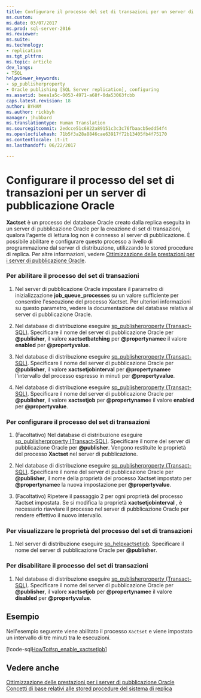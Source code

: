 ```yaml
---
title: Configurare il processo del set di transazioni per un server di pubblicazione Oracle | Microsoft Docs
ms.custom: 
ms.date: 03/07/2017
ms.prod: sql-server-2016
ms.reviewer: 
ms.suite: 
ms.technology:
- replication
ms.tgt_pltfrm: 
ms.topic: article
dev_langs:
- TSQL
helpviewer_keywords:
- sp_publisherproperty
- Oracle publishing [SQL Server replication], configuring
ms.assetid: beea1a5c-0053-4971-a68f-0da53063fcbb
caps.latest.revision: 18
author: BYHAM
ms.author: rickbyh
manager: jhubbard
ms.translationtype: Human Translation
ms.sourcegitcommit: 2edcce51c6822a89151c3c3c76fbaacb5edd54f4
ms.openlocfilehash: 71b5f3a28a8846cae63917f72b13405fb4f75170
ms.contentlocale: it-it
ms.lasthandoff: 06/22/2017

---
```

# <a name="configure-the-transaction-set-job-for-an-oracle-publisher"></a>Configurare il processo del set di transazioni per un server di pubblicazione Oracle
  **Xactset** è un processo del database Oracle creato dalla replica eseguita in un server di pubblicazione Oracle per la creazione di set di transazioni, qualora l'agente di lettura log non è connesso al server di pubblicazione. È possibile abilitare e configurare questo processo a livello di programmazione dal server di distribuzione, utilizzando le stored procedure di replica. Per altre informazioni, vedere [Ottimizzazione delle prestazioni per i server di pubblicazione Oracle](../../../relational-databases/replication/non-sql/performance-tuning-for-oracle-publishers.md).  
  
### <a name="to-enable-the-transaction-set-job"></a>Per abilitare il processo del set di transazioni  
  
1.  Nel server di pubblicazione Oracle impostare il parametro di inizializzazione **job_queue_processes** su un valore sufficiente per consentire l'esecuzione del processo Xactset. Per ulteriori informazioni su questo parametro, vedere la documentazione del database relativa al server di pubblicazione Oracle.  
  
2.  Nel database di distribuzione eseguire [sp_publisherproperty &#40;Transact-SQL&#41;](../../../relational-databases/system-stored-procedures/sp-publisherproperty-transact-sql.md). Specificare il nome del server di pubblicazione Oracle per **@publisher**, il valore **xactsetbatching** per **@propertyname**e il valore **enabled** per **@propertyvalue**.  
  
3.  Nel database di distribuzione eseguire [sp_publisherproperty &#40;Transact-SQL&#41;](../../../relational-databases/system-stored-procedures/sp-publisherproperty-transact-sql.md). Specificare il nome del server di pubblicazione Oracle per **@publisher**, il valore **xactsetjobinterval** per **@propertyname**e l'intervallo del processo espresso in minuti per **@propertyvalue**.  
  
4.  Nel database di distribuzione eseguire [sp_publisherproperty &#40;Transact-SQL&#41;](../../../relational-databases/system-stored-procedures/sp-publisherproperty-transact-sql.md). Specificare il nome del server di pubblicazione Oracle per **@publisher**, il valore **xactsetjob** per **@propertyname**e il valore **enabled** per **@propertyvalue**.  
  
### <a name="to-configure-the-transaction-set-job"></a>Per configurare il processo del set di transazioni  
  
1.  (Facoltativo) Nel database di distribuzione eseguire [sp_publisherproperty &#40;Transact-SQL&#41;](../../../relational-databases/system-stored-procedures/sp-publisherproperty-transact-sql.md). Specificare il nome del server di pubblicazione Oracle per **@publisher**. Vengono restituite le proprietà del processo **Xactset** nel server di pubblicazione.  
  
2.  Nel database di distribuzione eseguire [sp_publisherproperty &#40;Transact-SQL&#41;](../../../relational-databases/system-stored-procedures/sp-publisherproperty-transact-sql.md). Specificare il nome del server di pubblicazione Oracle per **@publisher**, il nome della proprietà del processo Xactset impostato per **@propertyname**e la nuova impostazione per **@propertyvalue**.  
  
3.  (Facoltativo) Ripetere il passaggio 2 per ogni proprietà del processo Xactset impostata. Se si modifica la proprietà **xactsetjobinterval** , è necessario riavviare il processo nel server di pubblicazione Oracle per rendere effettivo il nuovo intervallo.  
  
### <a name="to-view-properties-of-the-transaction-set-job"></a>Per visualizzare le proprietà del processo del set di transazioni  
  
1.  Nel server di distribuzione eseguire [sp_helpxactsetjob](../../../relational-databases/system-stored-procedures/sp-helpxactsetjob-transact-sql.md). Specificare il nome del server di pubblicazione Oracle per **@publisher**.  
  
### <a name="to-disable-the-transaction-set-job"></a>Per disabilitare il processo del set di transazioni  
  
1.  Nel database di distribuzione eseguire [sp_publisherproperty &#40;Transact-SQL&#41;](../../../relational-databases/system-stored-procedures/sp-publisherproperty-transact-sql.md). Specificare il nome del server di pubblicazione Oracle per **@publisher**, il valore **xactsetjob** per **@propertyname**e il valore **disabled** per **@propertyvalue**.  
  
## <a name="example"></a>Esempio  
 Nell'esempio seguente viene abilitato il processo `Xactset` e viene impostato un intervallo di tre minuti tra le esecuzioni.  
  
 [!code-sql[HowTo#sp_enable_xactsetjob](../../../relational-databases/replication/codesnippet/tsql/configure-the-transactio_1.sql)]  
  
## <a name="see-also"></a>Vedere anche  
 [Ottimizzazione delle prestazioni per i server di pubblicazione Oracle](../../../relational-databases/replication/non-sql/performance-tuning-for-oracle-publishers.md)   
 [Concetti di base relativi alle stored procedure del sistema di replica](../../../relational-databases/replication/concepts/replication-system-stored-procedures-concepts.md)  
  
  
